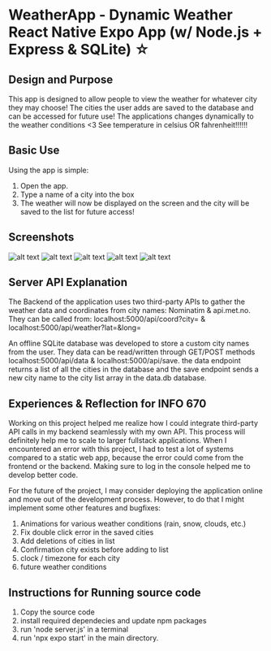 # WeatherApp - Dynamic Weather React Native Expo App (w/ Node.js + Express & SQLite) ☆

## Design and Purpose

This app is designed to allow people to view the weather for whatever city they may choose! The cities the user adds are saved to the database and can be accessed for future use! The applications changes dynamically to the weather conditions <3 See temperature in celsius OR fahrenheit!!!!!!

## Basic Use

Using the app is simple:

1. Open the app.
2. Type a name of a city into the box
3. The weather will now be displayed on the screen and the city will be saved to the list for future access!

## Screenshots
![alt text](assets/Screenshot1.png)
![alt text](assets/Screenshot2.png)
![alt text](assets/Screenshot3.png)
![alt text](assets/Screenshot4.png)
![alt text](assets/Screenshot5.png)

## Server API Explanation

The Backend of the application uses two third-party APIs to gather the weather data and coordinates from city names: Nominatim & api.met.no. They can be called from:
localhost:5000/api/coord?city= & localhost:5000/api/weather?lat=&long=

An offline SQLite database was developed to store a custom city names from the user. They data can be read/written through GET/POST methods localhost:5000/api/data & localhost:5000/api/save. the data endpoint returns a list of all the cities in the database and the save endpoint sends a new city name to the city list array in the data.db database.

## Experiences & Reflection for INFO 670

Working on this project helped me realize how I could integrate third-party API calls in my backend seamlessly with my own API. This process will definitely help me to scale to larger fullstack applications. When I encountered an error with this project, I had to test a lot of systems compared to a static web app, because the error could come from the frontend or the backend. Making sure to log in the console helped me to develop better code.

For the future of the project, I may consider deploying the application online and move out of the development process. However, to do that I might implement some other features and bugfixes:
1. Animations for various weather conditions (rain, snow, clouds, etc.)
2. Fix double click error in the saved cities
3. Add deletions of cities in list
4. Confirmation city exists before adding to list
5. clock / timezone for each city
6. future weather conditions

## Instructions for Running source code

1. Copy the source code
2. install required dependecies and update npm packages
3. run 'node server.js' in a terminal
4. run 'npx expo start' in the main directory.
